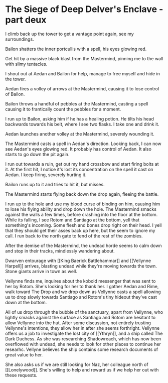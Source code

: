 # The Siege of Deep Delver's Enclave - part deux

I climb back up the tower to get a vantage point again, see my surroundings.

Bailon shatters the inner portcullis with a spell, his eyes glowing red.

Get hit by a massive black blast from the Mastermind, pinning me to the wall with slimy tentacles.

I shout out at Aedan and Bailon for help, manage to free myself and hide in the tower.

Aedan fires a volley of arrows at the Mastermind, causing it to lose control of Bailon.

Bailon throws a handful of pebbles at the Mastermind, casting a spell causing it to frantically count the pebbles for a moment.

I run up to Bailon, asking him if he has a healing potion. He tilts his head backwards towards his belt, where I see two flasks. I take one and drink it.

Aedan launches another volley at the Mastermind, severely wounding it.

The Mastermind casts a spell in Aedan's direction. Looking back, I can now see Aedan's eyes glowing red. It probably has control of Aedan. It also starts to go down the pit again.

I run out towards a ruin, get out my hand crossbow and start firing bolts at it. At the first hit, I notice it's lost its concentration on the spell it cast on Aedan. I keep firing, severely hurting it.

Bailon runs up to it and tries to hit it, but misses.

The Mastermind starts flying back down the drop again, fleeing the battle.

I run up to the hole and use my blood curse of binding on him, causing him to lose his flying ability and drop down the hole. The Mastermind smacks against the walls a few times, before crashing into the floor at the bottom. While its falling, I see Rotom and Santiago at the bottom, yell that something's incoming. Some flesh and bones drop right on their head. I yell that they should get their asses back up here, but the seem to ignore my call. I run back to the north gate to fend of the rest of the zombies.

After the demise of the Mastermind, the undead horde seems to calm down and stop in their tracks, mindlessly wandering about.

Dwarven entourage with [[King Baerick Battlehammar]] and [[Vellynne Harpell]] arrives, blasting undead while they're moving towards the town. Stone giants arrive in town as well.

Vellynne finds me, inquires about the kobold messenger that was sent to her by Rotom. She's looking for her to thank her. I gather Aedan and Rime, walk toward The Drop and we drop down as Vellynne casts a spell allowing us to drop slowly towards Santiago and Rotom's tiny hideout they've cast down at the bottom.

All of us drop through the bubble of the sanctuary, apart from Vellynne, who lightly smacks against the surface as Santiago and Rotom are hesitant to allow Vellynne into the hut. After some discussion, not entirely trusting Vellynne's intentions, they allow her in after she seems forthright. Vellynne offers us a job to investigate the lost city of [[Ythryn]], and a ship called The Dark Duchess. As she was researching Shadowreach, which has now been overflowed with undead, she needs to look for other places to continue her researhc. Vellyne believes the ship contains some research documents of great value to her. 

She also asks us if we are still looking for Naz, her colleague north of [[Lonelywood]]. She's willing to help and reward us if we help her out with these requests.